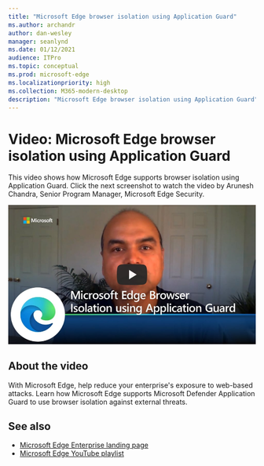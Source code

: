 ```yaml
---
title: "Microsoft Edge browser isolation using Application Guard"
ms.author: archandr
author: dan-wesley
manager: seanlynd
ms.date: 01/12/2021
audience: ITPro
ms.topic: conceptual
ms.prod: microsoft-edge
ms.localizationpriority: high
ms.collection: M365-modern-desktop
description: "Microsoft Edge browser isolation using Application Guard"
---
```


# Video: Microsoft Edge browser isolation using Application Guard

This video shows how Microsoft Edge supports browser isolation using Application Guard. Click the next screenshot to watch the video by Arunesh Chandra, Senior Program Manager, Microsoft Edge Security.

[![Browser isolation using Application Guard]( media/microsoft-edge-video-security-application-guard/0.png)](http://www.youtube.com/watch?v=zQjaRqNXMqw "Browser isolation using Application Guard")

## About the video

With Microsoft Edge, help reduce your enterprise's exposure to web-based attacks. Learn how Microsoft Edge supports Microsoft Defender Application Guard to use browser isolation against external threats.

## See also

- [Microsoft Edge Enterprise landing page](https://aka.ms/EdgeEnterprise)
- [Microsoft Edge YouTube playlist](https://www.youtube.com/playlist?list=PLXtHYVsvn_b-uXh1tMeYpT-0iD8tD3tFy)